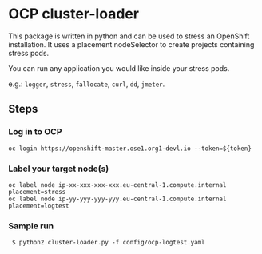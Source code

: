 # OCP cluster-loader
This package is written in python and can be used to stress an OpenShift installation.
It uses a placement nodeSelector to create projects containing stress pods.

You can run any application you would like inside your stress pods.

e.g.: `logger`, `stress`, `fallocate`, `curl`, `dd`, `jmeter`.


## Steps

### Log in to OCP
```
oc login https://openshift-master.ose1.org1-devl.io --token=${token}
```

### Label your target node(s)
```
oc label node ip-xx-xxx-xxx-xxx.eu-central-1.compute.internal placement=stress
oc label node ip-yy-yyy-yyy-yyy.eu-central-1.compute.internal placement=logtest
```

### Sample run

```
 $ python2 cluster-loader.py -f config/ocp-logtest.yaml

```
